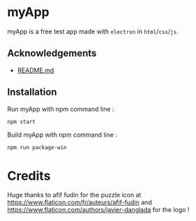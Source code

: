 # myApp
myApp is a free test app made with `electron` in `html`/`css`/`js`.
## Acknowledgements
- [README.md](https://github.com/moony404/myApp/blob/master/README.md)
## Installation
Run myApp with npm command line :
```bash
npm start
```
Build myApp with npm command line :
```bash
npm run package-win
```
# Credits
Huge thanks to afif fudin for the puzzle icon at https://www.flaticon.com/fr/auteurs/afif-fudin and https://www.flaticon.com/authors/javier-danglada for the logo !
